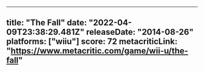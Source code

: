 
---
title: "The Fall"
date: "2022-04-09T23:38:29.481Z"
releaseDate: "2014-08-26"
platforms: ["wiiu"]
score: 72
metacriticLink: "https://www.metacritic.com/game/wii-u/the-fall"
---
